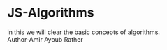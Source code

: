 # JS-Algorithms
in this we will clear the  basic concepts of algorithms.
<br>
Author-Amir Ayoub Rather
